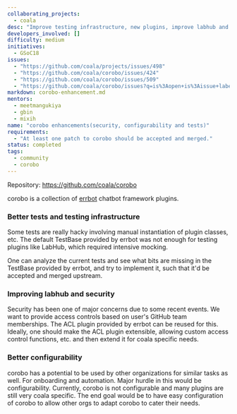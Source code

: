 ```yaml
---
collaborating_projects:
  - coala
desc: "Improve testing infrastructure, new plugins, improve labhub and security, better configurability"
developers_involved: []
difficulty: medium
initiatives:
  - GSoC18
issues:
  - "https://github.com/coala/projects/issues/498"
  - "https://github.com/coala/corobo/issues/424"
  - "https://github.com/coala/corobo/issues/509"
  - "https://github.com/coala/corobo/issues?q=is%3Aopen+is%3Aissue+label%3Aarea%2Fconfig"
markdown: corobo-enhancement.md
mentors:
  - meetmangukiya
  - gbin
  - mixih
name: "corobo enhancements(security, configurability and tests)"
requirements:
  - "At least one patch to corobo should be accepted and merged."
status: completed
tags:
  - community
  - corobo
---
```


Repository: https://github.com/coala/corobo

corobo is a collection of [errbot](http://errbot.io) chatbot framework plugins.

### Better tests and testing infrastructure

Some tests are really hacky involving manual instantiation of plugin classes,
etc. The default TestBase provided by errbot was not enough for testing plugins
like LabHub, which required intensive mocking.

One can analyze the current tests and see what bits are missing in the TestBase
provided by errbot, and try to implement it, such that it'd be accepted and
merged upstream.

### Improving labhub and security

Security has been one of major concerns due to some recent events. We want to
provide access controls based on user's GitHub team memberships. The ACL plugin
provided by errbot can be reused for this. Ideally, one should make the ACL
plugin extensible, allowing custom access control functions, etc. and then
extend it for coala specific needs.

### Better configurability

corobo has a potential to be used by other organizations for similar tasks as
well. For onboarding and automation. Major hurdle in this would be
configurability. Currently, corobo is not configurable and many plugins are
still very coala specific. The end goal would be to have easy configuration of
corobo to allow other orgs to adapt corobo to cater their needs.
